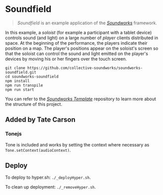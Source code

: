 # Soundfield

> _Soundfield_ is an example application of the [_Soundworks_](https://github.com/collective-soundworks/soundworks/) framework.

In this example, a _soloist_ (for example a participant with a tablet device) controls sound (and light) on a large number of _player_ clients distributed in space. At the beginning of the performance, the players indicate their position on a map. The player's positions appear on the soloist's screen so that the soloist can control the sound and light emitted on the player's devices by moving his or her fingers over the touch screen.

```
git clone https://github.com/collective-soundworks/soundworks-soundfield.git
cd soundworks-soundfield
npm install
npm run transpile
npm run start
```

You can refer to the [_Soundworks Template_](https://github.com/collective-soundworks/soundworks-template/) repository to learn more about the structure of this project.

## Added by Tate Carson

### Tonejs

Tone is included and works by setting the context where necessary as `Tone.setContext(audioContext)`.

## Deploy

To deploy to hyper.sh: `./_deployHyper.sh`.

To clean up deployment: `./_removeHyper.sh`.
